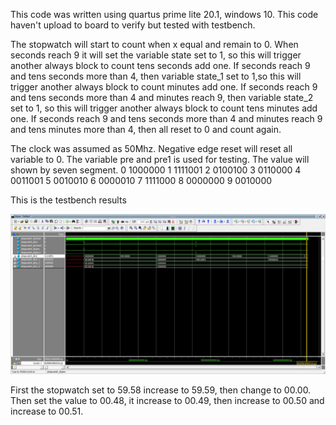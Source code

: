 This code was written using quartus prime lite 20.1, windows 10.
This code haven't upload to board to verify but tested with testbench.

The stopwatch will start to count when x equal and remain to 0.
When seconds reach 9 it will set the variable state set to 1, so this will trigger another always block to count tens seconds add one.
If seconds reach 9 and tens seconds more than 4, then variable state_1 set to 1,so this will trigger another always block to count minutes add one.
If seconds reach 9 and tens seconds more than 4 and minutes reach 9, then variable state_2 set to 1, so this will trigger another always block to count tens minutes add one.
If seconds reach 9 and tens seconds more than 4 and minutes reach 9 and tens minutes more than 4, then all reset to 0 and count again.

The clock was assumed as 50Mhz.
Negative edge reset will reset all variable to 0.
The variable pre and pre1 is used for testing.
The value will shown by seven segment.
0	1000000
1	1111001
2	0100100
3	0110000
4	0011001
5	0010010
6	0000010
7	1111000
8	0000000
9	0010000


This is the testbench results

![stopwatch_tb1](https://github.com/junneng-my/stopwatch/blob/main/stopwatch_tb1.JPG?raw=true)

First the stopwatch set to 59.58 increase to 59.59, then change to 00.00.
Then set the value to 00.48, it increase to 00.49, then increase to 00.50 and increase to 00.51.
